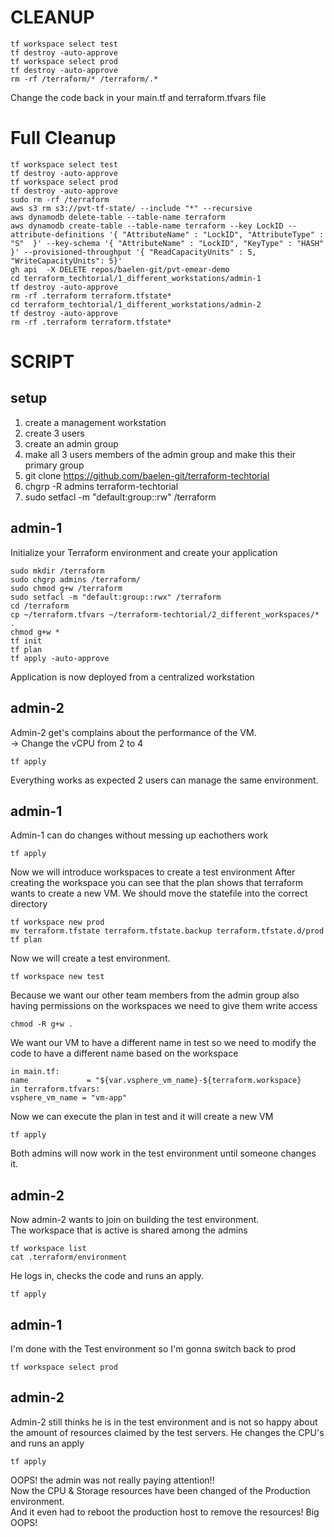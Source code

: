 # CLEANUP 
```
tf workspace select test
tf destroy -auto-approve
tf workspace select prod
tf destroy -auto-approve
rm -rf /terraform/* /terraform/.*
```
Change the code back in your main.tf and terraform.tfvars file

# Full Cleanup
```
tf workspace select test
tf destroy -auto-approve
tf workspace select prod
tf destroy -auto-approve
sudo rm -rf /terraform
aws s3 rm s3://pvt-tf-state/ --include "*" --recursive
aws dynamodb delete-table --table-name terraform
aws dynamodb create-table --table-name terraform --key LockID --attribute-definitions '{ "AttributeName" : "LockID", "AttributeType" : "S"  }' --key-schema '{ "AttributeName" : "LockID", "KeyType" : "HASH" }' --provisioned-throughput '{ "ReadCapacityUnits" : 5, "WriteCapacityUnits": 5}'
gh api  -X DELETE repos/baelen-git/pvt-emear-demo
cd terraform_techtorial/1_different_workstations/admin-1
tf destroy -auto-approve
rm -rf .terraform terraform.tfstate* 
cd terraform_techtorial/1_different_workstations/admin-2
tf destroy -auto-approve
rm -rf .terraform terraform.tfstate* 
```
# SCRIPT 
## setup
1. create a management workstation
2. create 3 users
3. create an admin group
4. make all 3 users members of the admin group and make this their primary group
5. git clone https://github.com/baelen-git/terraform-techtorial
6. chgrp -R admins terraform-techtorial
5. sudo setfacl -m "default:group::rw" /terraform

## admin-1 
Initialize your Terraform environment and create your application
```
sudo mkdir /terraform
sudo chgrp admins /terraform/
sudo chmod g+w /terraform
sudo setfacl -m "default:group::rwx" /terraform
cd /terraform
cp ~/terraform.tfvars ~/terraform-techtorial/2_different_workspaces/* .
chmod g+w *
tf init
tf plan
tf apply -auto-approve
```
Application is now deployed from a centralized workstation

## admin-2
Admin-2 get's complains about the performance of the VM.  
-> Change the vCPU from 2 to 4  
```
tf apply
```
Everything works as expected 2 users can manage the same environment.  

## admin-1
Admin-1 can do changes without messing up eachothers work
```
tf apply 
```

Now we will introduce workspaces to create a test environment
After creating the workspace you can see that the plan shows that terraform wants to create a new VM. We should move the statefile into the correct directory
```
tf workspace new prod
mv terraform.tfstate terraform.tfstate.backup terraform.tfstate.d/prod
tf plan
```

Now we will create a test environment.  
```
tf workspace new test
```

Because we want our other team members from the admin group also having permissions on the workspaces we need to give them write access
```
chmod -R g+w .
```

We want our VM to have a different name in test so we need to modify the code to have a different name based on the workspace
```
in main.tf:
name             = "${var.vsphere_vm_name}-${terraform.workspace}
in terraform.tfvars:
vsphere_vm_name = "vm-app"
```

Now we can execute the plan in test and it will create a new VM
```
tf apply
```
Both admins will now work in the test environment until someone changes it.  

## admin-2
Now admin-2 wants to join on building the test environment.  
The workspace that is active is shared among the admins
```
tf workspace list
cat .terraform/environment
```

He logs in, checks the code and runs an apply.
```
tf apply
```

## admin-1
I'm done with the Test environment so I'm gonna switch back to prod
```
tf workspace select prod
```

## admin-2
Admin-2 still thinks he is in the test environment and is not so happy about the amount of resources claimed by the test servers.
He changes the CPU's and runs an apply

```
tf apply
```
OOPS! the admin was not really paying attention!!  
Now the CPU & Storage resources have been changed of the Production environment.  
And it even had to reboot the production host to remove the resources! Big OOPS!


